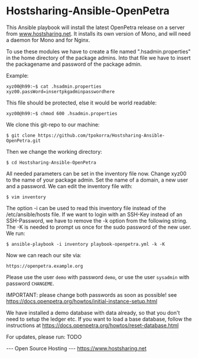 Hostsharing-Ansible-OpenPetra
=============================
This Ansible playbook will install the latest OpenPetra release on a server from www.hostsharing.net.
It installs its own version of Mono, and will need a daemon for Mono and for Nginx.

To use these modules we have to create a file named ".hsadmin.properties" in the home directory of the package admins. Into that file we have to insert the packagename and password of the package admin. 

Example:

    xyz00@h99:~$ cat .hsadmin.properties 
    xyz00.passWord=insertpkgadminpasswordhere

This file should be protected, else it would be world readable:

    xyz00@h99:~$ chmod 600 .hsadmin.properties

We clone this git-repo to our machine:

    $ git clone https://github.com/tpokorra/Hostsharing-Ansible-OpenPetra.git

Then we change the working directory:

    $ cd Hostsharing-Ansible-OpenPetra

All needed parameters can be set in the inventory file now. Change xyz00 to the name of your package admin. Set the name of a domain, a new user and a password. We can edit the inventory file with:

    $ vim inventory
    
The option -i can be used to read this inventory file instead of the /etc/ansible/hosts file. If we want to login with an SSH-Key instead of an SSH-Password, we have to remove the -k option from the following string. The -K is needed to prompt us once for the sudo password of the new user. We run:

    $ ansible-playbook -i inventory playbook-openpetra.yml -k -K

Now we can reach our site via:

    https://openpetra.example.org

Please use the user `demo` with password `demo`, or use the user `sysadmin` with password `CHANGEME`.

IMPORTANT: please change both passwords as soon as possible! see https://docs.openpetra.org/howtos/initial-instance-setup.html

We have installed a demo database with data already, so that you don't need to setup the ledger etc.
If you want to load a base database, follow the instructions at https://docs.openpetra.org/howtos/reset-database.html

For updates, please run: TODO

--- Open Source Hosting ---
 https://www.hostsharing.net
